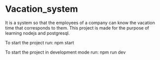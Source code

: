 # Vacation_system
It is a system so that the employees of a company can know the vacation time that corresponds to them. This project is made for the purpose of learning nodejs and postgresql.

To start the project run:
  npm start

To start the project in development mode run:
  npm run dev

